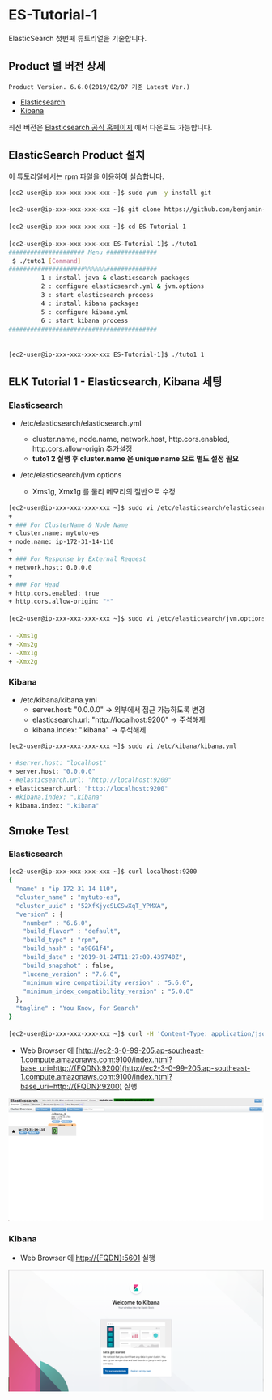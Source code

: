 # ES-Tutorial-1

ElasticSearch 첫번째 튜토리얼을 기술합니다.

## Product 별 버전 상세
```
Product Version. 6.6.0(2019/02/07 기준 Latest Ver.)
```
* [Elasticsearch](https://artifacts.elastic.co/downloads/elasticsearch/elasticsearch-6.6.0.rpm)
* [Kibana](https://artifacts.elastic.co/downloads/kibana/kibana-6.6.0-x86_64.rpm)

최신 버전은 [Elasticsearch 공식 홈페이지](https://www.elastic.co/downloads) 에서 다운로드 가능합니다.

## ElasticSearch Product 설치

이 튜토리얼에서는 rpm 파일을 이용하여 실습합니다.

```bash
[ec2-user@ip-xxx-xxx-xxx-xxx ~]$ sudo yum -y install git

[ec2-user@ip-xxx-xxx-xxx-xxx ~]$ git clone https://github.com/benjamin-btn/ES-Tutorial-1.git

[ec2-user@ip-xxx-xxx-xxx-xxx ~]$ cd ES-Tutorial-1

[ec2-user@ip-xxx-xxx-xxx-xxx ES-Tutorial-1]$ ./tuto1
##################### Menu ##############
 $ ./tuto1 [Command]
#####################%%%%%%##############
         1 : install java & elasticsearch packages
         2 : configure elasticsearch.yml & jvm.options
         3 : start elasticsearch process
         4 : install kibana packages
         5 : configure kibana.yml
         6 : start kibana process
#########################################


[ec2-user@ip-xxx-xxx-xxx-xxx ES-Tutorial-1]$ ./tuto1 1

```

## ELK Tutorial 1 - Elasticsearch, Kibana 세팅

### Elasticsearch
* /etc/elasticsearch/elasticsearch.yml
  - cluster.name, node.name, network.host, http.cors.enabled, http.cors.allow-origin 추가설정
  - **tuto1 2 실행 후 cluster.name 은 unique name 으로 별도 설정 필요**

* /etc/elasticsearch/jvm.options
  - Xms1g, Xmx1g 를 물리 메모리의 절반으로 수정

```bash
[ec2-user@ip-xxx-xxx-xxx-xxx ~]$ sudo vi /etc/elasticsearch/elasticsearch.yml
+ 
+ ### For ClusterName & Node Name
+ cluster.name: mytuto-es
+ node.name: ip-172-31-14-110
+ 
+ ### For Response by External Request
+ network.host: 0.0.0.0
+ 
+ ### For Head
+ http.cors.enabled: true
+ http.cors.allow-origin: "*"

[ec2-user@ip-xxx-xxx-xxx-xxx ~]$ sudo vi /etc/elasticsearch/jvm.options

- -Xms1g
+ -Xms2g
- -Xmx1g
+ -Xmx2g
```

### Kibana
* /etc/kibana/kibana.yml
  - server.host: "0.0.0.0" -> 외부에서 접근 가능하도록 변경
  - elasticsearch.url: "http://localhost:9200" -> 주석해제
  - kibana.index: ".kibana" -> 주석해제

```bash
[ec2-user@ip-xxx-xxx-xxx-xxx ~]$ sudo vi /etc/kibana/kibana.yml

- #server.host: "localhost"
+ server.host: "0.0.0.0"
- #elasticsearch.url: "http://localhost:9200"
+ elasticsearch.url: "http://localhost:9200"
- #kibana.index: ".kibana"
+ kibana.index: ".kibana"
```

## Smoke Test

### Elasticsearch

```bash
[ec2-user@ip-xxx-xxx-xxx-xxx ~]$ curl localhost:9200
{
  "name" : "ip-172-31-14-110",
  "cluster_name" : "mytuto-es",
  "cluster_uuid" : "52XfKjycSLCSwXqT_YPMXA",
  "version" : {
    "number" : "6.6.0",
    "build_flavor" : "default",
    "build_type" : "rpm",
    "build_hash" : "a9861f4",
    "build_date" : "2019-01-24T11:27:09.439740Z",
    "build_snapshot" : false,
    "lucene_version" : "7.6.0",
    "minimum_wire_compatibility_version" : "5.6.0",
    "minimum_index_compatibility_version" : "5.0.0"
  },
  "tagline" : "You Know, for Search"
}

[ec2-user@ip-xxx-xxx-xxx-xxx ~]$ curl -H 'Content-Type: application/json' -XPOST localhost:9200/firstindex/_doc -d '{ "mykey": "myvalue" }'
```

* Web Browser 에 [http://ec2-3-0-99-205.ap-southeast-1.compute.amazonaws.com:9100/index.html?base_uri=http://{FQDN}:9200](http://ec2-3-0-99-205.ap-southeast-1.compute.amazonaws.com:9100/index.html?base_uri=http://{FQDN}:9200) 실행

![Optional Text](image/es-head.png)

### Kibana
* Web Browser 에 [http://{FQDN}:5601](http://{FQDN}:5601) 실행

![Optional Text](image/kibana.png)
